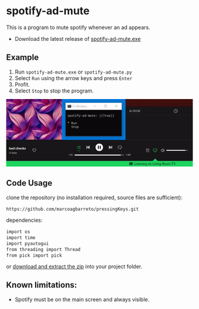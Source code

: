 # spotify-ad-mute
This is a program to mute spotify whenever an ad appears.

* Download the latest release of [spotify-ad-mute.exe](https://github.com/marcoagbarreto/spotify-ad-mute/releases/download/v0.1.0/spotify-ad-mute.exe)

## Example

1. Run ```spotify-ad-mute.exe``` or ```spotify-ad-mute.py```
2. Select ```Run``` using the arrow keys and press ```Enter ```
3. Profit.
4. Select ```Stop``` to stop the program.

![example](example.gif)

## Code Usage

clone the repository (no installation required, source files are sufficient):
        
    https://github.com/marcoagbarreto/pressingKeys.git

dependencies:

    import os
    import time
    import pyautogui
    from threading import Thread
    from pick import pick

or [download and extract the zip](https://github.com/marcoagbarreto/spotify-ad-mute/archive/main.zip) into your project folder.

## Known limitations:
* Spotify must be on the main screen and always visible.
